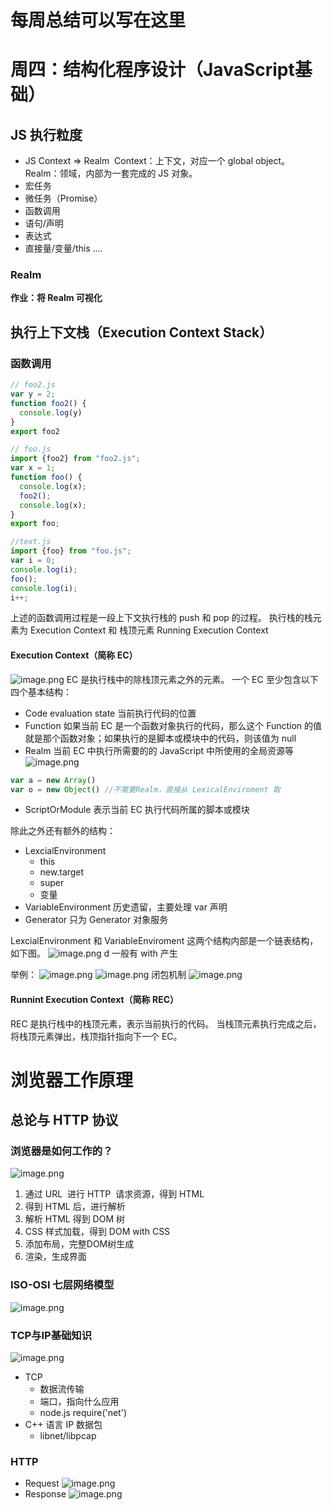 # 每周总结可以写在这里
# 周四：结构化程序设计（JavaScript基础）

## JS 执行粒度
- JS Context => Realm 
Context：上下文，对应一个 global object。
Realm：领域，内部为一套完成的 JS 对象。
- 宏任务
- 微任务（Promise）
- 函数调用
- 语句/声明
- 表达式
- 直接量/变量/this ....



### Realm
**作业：将 Realm 可视化**

## 执行上下文栈（Execution Context Stack）
### 函数调用
```javascript
// foo2.js
var y = 2;
function foo2() {
  console.log(y)
}
export foo2

// foo.js
import {foo2} from "foo2.js";
var x = 1;
function foo() {
  console.log(x);
  foo2();
  console.log(x);
}
export foo;

//text.js
import {foo} from "foo.js";
var i = 0;
console.log(i);
foo();
console.log(i);
i++;
```
上述的函数调用过程是一段上下文执行栈的 push 和 pop 的过程。
执行栈的栈元素为 Execution Context 和 栈顶元素 Running Execution Context
#### Execution Context（简称 EC）
![image.png](https://cdn.nlark.com/yuque/0/2020/png/412491/1589210323969-6d12eefc-083c-40fb-b9a0-ec97abbc1880.png#align=left&display=inline&height=217&margin=%5Bobject%20Object%5D&name=image.png&originHeight=433&originWidth=832&size=174302&status=done&style=none&width=416)
EC 是执行栈中的除栈顶元素之外的元素。
一个 EC 至少包含以下四个基本结构：

- Code evaluation state
当前执行代码的位置
- Function
如果当前 EC 是一个函数对象执行的代码，那么这个 Function 的值就是那个函数对象；如果执行的是脚本或模块中的代码，则该值为 null
- Realm
当前 EC 中执行所需要的的 JavaScript 中所使用的全局资源等
![image.png](https://cdn.nlark.com/yuque/0/2020/png/412491/1589213007338-77f293a6-5835-4155-bb24-1e90ac8a2a45.png#align=left&display=inline&height=232&margin=%5Bobject%20Object%5D&name=image.png&originHeight=463&originWidth=743&size=192776&status=done&style=none&width=371.5)

```javascript
var a = new Array()
var o = new Object() //不需要Realm，直接从 LexicalEnviroment 取
```

- ScriptOrModule
表示当前 EC 执行代码所属的脚本或模块



除此之外还有额外的结构：

- LexcialEnvironment
  - this
  - new.target
  - super
  - 变量
- VariableEnvironment
历史遗留，主要处理 var 声明
- Generator
只为 Generator 对象服务



LexcialEnvironment 和 VariableEnviroment 这两个结构内部是一个链表结构，如下图。
![image.png](https://cdn.nlark.com/yuque/0/2020/png/412491/1589212570893-1970d9a0-2c3c-4953-9022-1fb5d8aee7de.png#align=left&display=inline&height=233&margin=%5Bobject%20Object%5D&name=image.png&originHeight=465&originWidth=869&size=206825&status=done&style=none&width=434.5)
d 一般有 with 产生

举例：
![image.png](https://cdn.nlark.com/yuque/0/2020/png/412491/1589212754016-2f28011f-17b3-4b03-83f9-04705e000883.png#align=left&display=inline&height=151&margin=%5Bobject%20Object%5D&name=image.png&originHeight=301&originWidth=875&size=95710&status=done&style=none&width=437.5)
![image.png](https://cdn.nlark.com/yuque/0/2020/png/412491/1589212811486-1f5edd8e-ec76-46cf-b719-e6f7bf573471.png#align=left&display=inline&height=156&margin=%5Bobject%20Object%5D&name=image.png&originHeight=311&originWidth=967&size=140746&status=done&style=none&width=483.5)
闭包机制
![image.png](https://cdn.nlark.com/yuque/0/2020/png/412491/1589212852893-dc83c5e5-9464-4855-b913-12e39a4789be.png#align=left&display=inline&height=142&margin=%5Bobject%20Object%5D&name=image.png&originHeight=284&originWidth=962&size=140631&status=done&style=none&width=481)


#### Runnint Execution Context（简称 REC）
REC 是执行栈中的栈顶元素，表示当前执行的代码。
当栈顶元素执行完成之后，将栈顶元素弹出，栈顶指针指向下一个 EC。


# 浏览器工作原理

## 总论与 HTTP 协议
### 浏览器是如何工作的？
![image.png](https://cdn.nlark.com/yuque/0/2020/png/412491/1589270624199-3726a406-2751-450b-99f6-56d7ceb6b129.png#align=left&display=inline&height=86&margin=%5Bobject%20Object%5D&name=image.png&originHeight=172&originWidth=1177&size=108029&status=done&style=none&width=588.5)

1. 通过 URL  进行 HTTP  请求资源，得到 HTML
1. 得到 HTML 后，进行解析
1. 解析 HTML 得到 DOM 树
1. CSS 样式加载，得到 DOM with CSS 
1. 添加布局，完整DOM树生成
1. 渲染，生成界面



### ISO-OSI 七层网络模型
![image.png](https://cdn.nlark.com/yuque/0/2020/png/412491/1589271783316-972498aa-2831-464e-aeaa-9869ff22fdad.png#align=left&display=inline&height=261&margin=%5Bobject%20Object%5D&name=image.png&originHeight=522&originWidth=828&size=97481&status=done&style=none&width=414)
### TCP与IP基础知识
![image.png](https://cdn.nlark.com/yuque/0/2020/png/412491/1589272075775-ed5fdb51-7c6f-4060-9dcf-5c65d510b241.png#align=left&display=inline&height=106&margin=%5Bobject%20Object%5D&name=image.png&originHeight=211&originWidth=884&size=70184&status=done&style=none&width=442)

- TCP
  - 数据流传输
  - 端口，指向什么应用
  - node.js require('net')
- C++ 语言 IP 数据包
  - libnet/libpcap



### HTTP

- Request
![image.png](https://cdn.nlark.com/yuque/0/2020/png/412491/1589383749908-14c51dee-dae1-47f6-8569-2a76b7acaaa9.png#align=left&display=inline&height=125&margin=%5Bobject%20Object%5D&name=image.png&originHeight=249&originWidth=821&size=26173&status=done&style=none&width=410.5)
- Response
![image.png](https://cdn.nlark.com/yuque/0/2020/png/412491/1589383764988-cae8907e-3e9a-4b5f-ba6c-19b2aa7faebb.png#align=left&display=inline&height=207&margin=%5Bobject%20Object%5D&name=image.png&originHeight=414&originWidth=711&size=42528&status=done&style=none&width=355.5)
